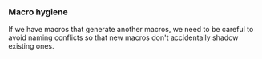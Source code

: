 ### Macro hygiene

If we have macros that generate another macros, we need to be careful to avoid
naming conflicts so that new macros don't accidentally shadow existing ones.

